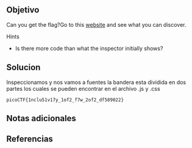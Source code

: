## Objetivo
Can you get the flag?Go to this [website](http://saturn.picoctf.net:61851/) and see what you can discover.

Hints
- Is there more code than what the inspector initially shows?
## Solucion
Inspeccionamos y nos vamos a fuentes la bandera esta dividida en dos partes los cuales se pueden encontrar en el archivo .js y .css

```
picoCTF{1nclu51v17y_1of2_f7w_2of2_df589022}
```

## Notas adicionales
## Referencias